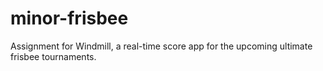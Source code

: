 # minor-frisbee
Assignment for Windmill, a real-time score app for the upcoming ultimate frisbee tournaments.
